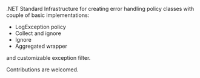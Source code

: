 .NET Standard Infrastructure for creating error handling policy classes with couple of basic implementations:

- LogException policy
- Collect and ignore
- Ignore
- Aggregated wrapper

and customizable exception filter.

Contributions are welcomed.
